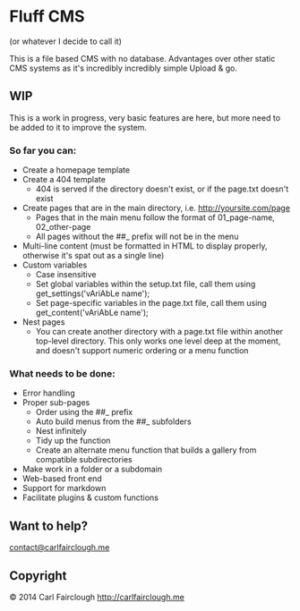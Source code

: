 # Fluff CMS
(or whatever I decide to call it)

This is a file based CMS with no database.
Advantages over other static CMS systems as it's incredibly incredibly simple
Upload & go.

## WIP

This is a work in progress, very basic features are here, but more need to be added to it to improve the system.

### So far you can:

* Create a homepage template
* Create a 404 template
	* 404 is served if the directory doesn't exist, or if the page.txt doesn't exist
* Create pages that are in the main directory, i.e. http://yoursite.com/page
	* Pages that in the main menu follow the format of 01_page-name, 02_other-page
	* All pages without the ##_ prefix will not be in the menu
* Multi-line content (must be formatted in HTML to display properly, otherwise it's spat out as a single line)
* Custom variables
	* Case insensitive
	* Set global variables within the setup.txt file, call them using get_settings('vAriAbLe name');
	* Set page-specific variables in the page.txt file, call them using get_content('vAriAbLe name');
* Nest pages
	* You can create another directory with a page.txt file within another top-level directory. This only works one level deep at the moment, and doesn't support numeric ordering or a menu function

### What needs to be done:

* Error handling
* Proper sub-pages
	* Order using the ##_ prefix
	* Auto build menus from the ##_ subfolders
	* Nest infinitely
	* Tidy up the function
	* Create an alternate menu function that builds a gallery from compatible subdirectories
* Make work in a folder or a subdomain
* Web-based front end
* Support for markdown
* Facilitate plugins & custom functions

## Want to help?
contact@carlfairclough.me

## Copyright

© 2014 Carl Fairclough
<http://carlfairclough.me>
